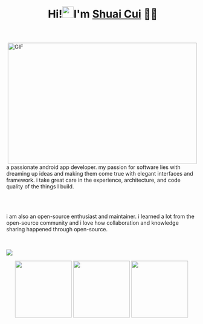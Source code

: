 # <p align="center">️ **Hi!<img src="https://media.giphy.com/media/hvRJCLFzcasrR4ia7z/giphy.gif" alt="waving hand" width="30px">I'm [Shuai Cui](https://github.com/icuishuai)** 🎯️🚀️</p>

<br />

<div>
<img align="right" alt="GIF" src="https://github.com/abhisheknaiidu/abhisheknaiidu/blob/master/code.gif?raw=true" width="500" height="320" />

a passionate android app developer. my passion for software lies with dreaming up ideas and making them come true with elegant interfaces and framework. i take great care in the experience, architecture, and code quality of the things I build.

<br/>
<br/>

i am also an open-source enthusiast and maintainer. i learned a lot from the open-source community and i love how collaboration and knowledge sharing happened through open-source.

<br/>

![](https://visitor-badge.glitch.me/badge?page_id=icuishuai.icuishuai)
</div>

<div align="center", float="center">
<img height="150px" src="https://github-readme-stats.vercel.app/api?username=icuishuai&hide_border=true&show_icons=true&include_all_commits=false&count_private=true&line_height=24&text_color=ffffff&icon_color=ffffff&bg_color=0,fd1d1d,e1306c,c13584,833ab4&title_color=ffffff"/> <img height="150px" src="https://github-readme-stats.vercel.app/api/top-langs/?username=icuishuai&hide=html&hide_border=true&card_width=250&layout=compact&langs_count=4&text_color=ffffff&icon_color=ffffff&bg_color=0,833ab4,5851db,405de6&title_color=ffffff&exclude_repo=csing.github.io"/> <img height="150px" src="https://github-readme-stats.vercel.app/api/wakatime?username=icuishuai&hide=html&hide_border=true&card_width=250&layout=compact&langs_count=4&text_color=ffffff&icon_color=ffffff&bg_color=0,e1306c,c13584,833ab4,5851db&title_color=ffffff"/> 

</div>

<!--
**iCuiShuai/iCuiShuai** is a ✨ _special_ ✨ repository because its `README.md` (this file) appears on your GitHub profile.

Here are some ideas to get you started:

- 🔭 I’m currently working on ...
- 🌱 I’m currently learning ...
- 👯 I’m looking to collaborate on ...
- 🤔 I’m looking for help with ...
- 💬 Ask me about ...
- 📫 How to reach me: ...
- 😄 Pronouns: ...
- ⚡ Fun fact: ...
-->
